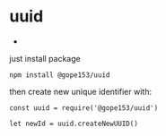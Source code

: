# uuid
-
just install package
```
npm install @gope153/uuid
```
then create new unique identifier with:
```
const uuid = require('@gope153/uuid')

let newId = uuid.createNewUUID()
```